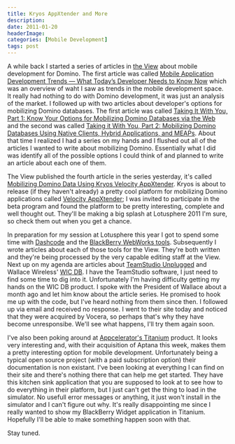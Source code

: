 ```yaml
---
title: Kryos AppXtender and More
description: 
date: 2011-01-20
headerImage: 
categories: [Mobile Development]
tags: post
---
```


A while back I started a series of articles in [the View](https://www.eview.com) about mobile development for Domino. The first article was called [Mobile Application Development Trends — What Today’s Developer Needs to Know Now](https://www.eview.com/eview/volr6.nsf/2a8bf6b62c61b60585256f2500684630/20a77ac9fdb52b668525774a00648b3e?OpenDocument) which was an overview of waht I saw as trends in the mobile development space. It really had nothing to do with Domino development, it was just an analysis of the market. I followed up with two articles about developer's options for mobilizing Domino databases. The first article was called [Taking It With You, Part 1: Know Your Options for Mobilizing Domino Databases via the Web](https://www.eview.com/eview/volr6.nsf/2a8bf6b62c61b60585256f2500684630/2a1768c092e2a4e1852577ad005735cc?OpenDocument) and the second was called [Taking it With You, Part 2: Mobilizing Domino Databases Using Native Clients, Hybrid Applications, and MEAPs](https://www.eview.com/eview/volr6.nsf/2a8bf6b62c61b60585256f2500684630/364e50adbb7a941d852577b500652df5?OpenDocument). About that time I realized I had a series on my hands and I flushed out all of the articles I wanted to write about mobilizing Domino. Essentially what I did was identify all of the possible options I could think of and planned to write an article about each one of them.  
  
The View published the fourth article in the series yesterday, it's called [Mobilizing Domino Data Using Kryos Velocity AppXtender](https://bit.ly/gra7bZ). Kryos is about to release (if they haven't already) a pretty cool platform for mobilizing Domino applications called [Velocity AppXtender](https://www.kryos.com/titanweb/velocity/velocity-cms.nsf/0/D76AA859EB55BF4F872576C50058ACA2?opendocument); I was invited to participate in the beta program and found the platform to be pretty interesting, complete and well thought out. They'll be making a big splash at Lotusphere 2011 I'm sure, so check them out when you get a chance.  
  
In preparation for my session at Lotusphere this year I got to spend some time with [Dashcode](https://en.wikipedia.org/wiki/Dashcode) and the [BlackBerry WebWorks tools](https://us.blackberry.com/developers/browserdev/eclipseplugin.jsp). Subsequently I wrote articles about each of those tools for the View. They're both written and they're being processed by the very capable editing staff at the View. Next up on my agenda are articles about [TeamStudio Unplugged](https://www.freeyourapps.com/) and Wallace Wireless' [WIC DB](https://www.wallacewireless.com/Productsnbspnbsp/WICDB/tabid/98/Default.aspx). I have the TeamStudio software, I just need to find some time to dig into it. Unfortunately I'm having difficulty getting my hands on the WIC DB product. I spoke with the President of Wallace about a month ago and let him know about the article series. He promised to hook me up with the code, but I've heard nothing from them since then. I followed up via email and received no response. I went to their site today and noticed that they were acquired by Vocera, so perhaps that's why they have become unresponsibe. We'll see what happens, I'll try them again soon.  
  
I've also been poking around at [Appcelerator's Titanium](https://www.appcelerator.com/) product. It looks very interesting and, with their acquisition of Aptana this week, makes them a pretty interesting option for mobile development. Unfortunately being a typical open source project (with a paid subscription option) their documentation is non existant. I've been looking at everything I can find on their site and there's nothing there that can help me get started. They have this kitchen sink application that you are supposed to look at to see how to do everything in their platform, but I just can't get the thing to load in the simulator. No usefull error messages or anything, it just won't install in the simulator and I can't figure out why. It's really disappointing me since I really wanted to show my BlackBerry Widget application in Titanium. Hopefully I'll be able to make something happen soon with that.

Stay tuned.